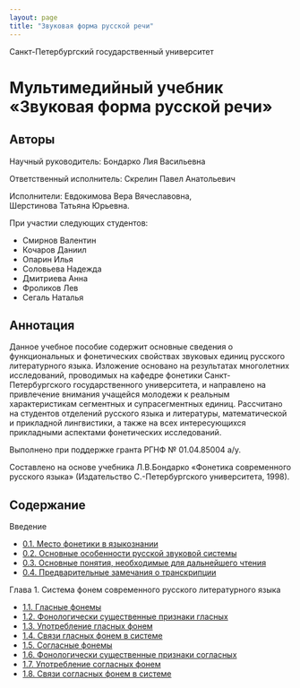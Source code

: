 ```yaml
---
layout: page
title: "Звуковая форма русской речи"
---
```


Санкт-Петербургский государственный университет

# Мультимедийный учебник &laquo;Звуковая форма русской речи&raquo;

## Авторы

Научный руководитель: Бондарко Лия Васильевна

Ответственный исполнитель: Скрелин Павел Анатольевич

Исполнители: Евдокимова Вера Вячеславовна,  
Шерстинова Татьяна Юрьевна.

При участии следующих студентов:
<ul>
<li>Смирнов Валентин</li>
<li>Кочаров Даниил</li>
<li>Опарин Илья</li>
<li>Соловьева Надежда</li>
<li>Дмитриева Анна</li>
<li>Фроликов Лев</li>
<li>Сегаль Наталья</li>
</ul>

## Аннотация

Данное учебное пособие содержит основные сведения о функциональных и 
фонетических свойствах звуковых единиц русского литературного 
языка. Изложение основано на результатах многолетних исследований, 
проводимых на кафедре фонетики Санкт-Петербургского государственного 
университета, и направлено на привлечение внимания учащейся молодежи 
к реальным характеристикам сегментных и супрасегментных единиц.
Рассчитано на студентов отделений русского языка и литературы,
 математической и прикладной лингвистики, а также на всех 
интересующихся прикладными аспектами фонетических исследований.

Выполнено при поддержке гранта РГНФ № 01.04.85004 а/у.

Составлено на основе учебника Л.В.Бондарко &laquo;Фонетика современного русского языка&raquo; (Издательство С.-Петербургского университета, 1998).

## Содержание

Введение
* [0.1. Место фонетики в языкознании](001.html)
* [0.2. Основные особенности русской звуковой системы](002.html)
* [0.3. Основные понятия, необходимые для дальнейшего чтения](003.html)
* [0.4. Предварительные замечания о транскрипции](004.html)

Глава 1. Система фонем современного русского литературного языка
* [1.1. Гласные фонемы](011.html)
* [1.2. Фонологически существенные признаки гласных](012.html)
* [1.3. Употребление гласных фонем](013.html)
* [1.4. Связи гласных фонем в системе](014.html)
* [1.5. Согласные фонемы](015.html)
* [1.6. Фонологически существенные признаки согласных](016.html)
* [1.7. Употребление согласных фонем](017.html)
* [1.8. Связи согласных фонем в системе](018.html)